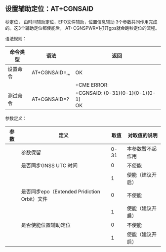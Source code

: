 ## 设置辅助定位：AT+CGNSAID

秒定位， 由时间辅助定位<time>，EPO文件辅助<epo>，位置信息辅助<loc> 3个参数共同作用完成的。这3个辅助定位都使能后， AT+CGNSPWR=1打开gps就会跑秒定位的流程。

 

语法规则：

| 命令类型 | 语法                                 | 返回                                    |
| -------- | ------------------------------------ | --------------------------------------- |
| 设置命令 | AT+CGNSAID=<mode>,<time>,<epo>,<loc> | OK                                      |
|          |                                      | +CME ERROR:<err>                        |
| 测试命令 | AT+CGNSAID=?                         | +CGNSAID: (0-31)(0-1)(0-1)(0-1)  <br>OK |

 

参数定义：

| 参数   | 定义                                         | 取值 | 对取值的说明     |
| ------ | -------------------------------------------- | ---- | ---------------- |
| <mode> | 参数保留                                     | 0-31 | 本参数暂不起作用 |
| <time> | 是否同步GNSS UTC 时间                        | 0    | 不使能           |
|        |                                              | 1    | 使能（建议开启） |
| <epo>  | 是否同步epo（Extended Pridiction Orbit）文件 | 0    | 不使能           |
|        |                                              | 1    | 使能（建议开启） |
| <loc>  | 是否使能位置辅助定位                         | 0    | 不使能           |
|        |                                              | 1    | 使能（建议开启） |
